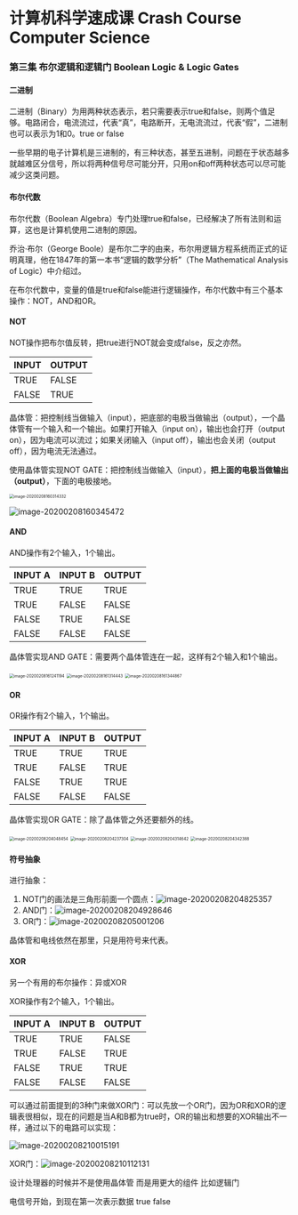 

# 计算机科学速成课 Crash Course Computer Science

### 第三集 布尔逻辑和逻辑门 Boolean Logic & Logic Gates

#### 二进制

二进制（Binary）为用两种状态表示，若只需要表示true和false，则两个值足够。电路闭合，电流流过，代表“真”，电路断开，无电流流过，代表“假”，二进制也可以表示为1和0。true or false

一些早期的电子计算机是三进制的，有三种状态，甚至五进制，问题在于状态越多就越难区分信号，所以将两种信号尽可能分开，只用on和off两种状态可以尽可能减少这类问题。

#### 布尔代数

布尔代数（Boolean Algebra）专门处理true和false，已经解决了所有法则和运算，这也是计算机使用二进制的原因。

乔治·布尔（George Boole）是布尔二字的由来，布尔用逻辑方程系统而正式的证明真理，他在1847年的第一本书“逻辑的数学分析”（The Mathematical Analysis of Logic）中介绍过。

在布尔代数中，变量的值是true和false能进行逻辑操作，布尔代数中有三个基本操作：NOT，AND和OR。

#### NOT

NOT操作把布尔值反转，把true进行NOT就会变成false，反之亦然。

| INPUT | OUTPUT |
| ----- | ------ |
| TRUE  | FALSE  |
| FALSE | TRUE   |

晶体管：把控制线当做输入（input），把底部的电极当做输出（output），一个晶体管有一个输入和一个输出。如果打开输入（input on），输出也会打开（output on），因为电流可以流过；如果关闭输入（input off），输出也会关闭（output off），因为电流无法通过。

使用晶体管实现NOT GATE：把控制线当做输入（input），**把上面的电极当做输出（output）**，下面的电极接地。

<img src=".\image\image-20200208160314332.png" alt="image-20200208160314332" style="zoom:50%;" />

![image-20200208160345472](./image/image-20200208160345472.png)

#### AND

AND操作有2个输入，1个输出。

| INPUT A | INPUT B | OUTPUT |
| ------- | ------- | ------ |
| TRUE    | TRUE    | TRUE   |
| TRUE    | FALSE   | FALSE  |
| FALSE   | TRUE    | FALSE  |
| FALSE   | FALSE   | FALSE  |

晶体管实现AND GATE：需要两个晶体管连在一起，这样有2个输入和1个输出。

<img src=".\image\image-20200208161241194.png" alt="image-20200208161241194" style="zoom:50%;" />

<img src=".\image\image-20200208161314443.png" alt="image-20200208161314443" style="zoom:50%;" />

<img src=".\image\image-20200208161344867.png" alt="image-20200208161344867" style="zoom:50%;" />

#### OR

OR操作有2个输入，1个输出。

| INPUT A | INPUT B | OUTPUT |
| ------- | ------- | ------ |
| TRUE    | TRUE    | TRUE   |
| TRUE    | FALSE   | TRUE   |
| FALSE   | TRUE    | TRUE   |
| FALSE   | FALSE   | FALSE  |

晶体管实现OR GATE：除了晶体管之外还要额外的线。

<img src=".\image\image-20200208204048454.png" alt="image-20200208204048454" style="zoom:50%;" />

<img src=".\image\image-20200208204237304.png" alt="image-20200208204237304" style="zoom:50%;" />

<img src=".\image\image-20200208204314642.png" alt="image-20200208204314642" style="zoom:50%;" />

<img src=".\image\image-20200208204342388.png" alt="image-20200208204342388" style="zoom:50%;" />

#### 符号抽象

进行抽象：

1. NOT门的画法是三角形前面一个圆点：<img src=".\image\image-20200208204825357.png" alt="image-20200208204825357"  />
2. AND门：![image-20200208204928646](./image/image-20200208204928646.png)
3. OR门：![image-20200208205001206](./image/image-20200208205001206.png)

晶体管和电线依然在那里，只是用符号来代表。

#### XOR

另一个有用的布尔操作：异或XOR

XOR操作有2个输入，1个输出。

| INPUT A | INPUT B | OUTPUT |
| ------- | ------- | ------ |
| TRUE    | TRUE    | FALSE  |
| TRUE    | FALSE   | TRUE   |
| FALSE   | TRUE    | TRUE   |
| FALSE   | FALSE   | FALSE  |

可以通过前面提到的3种门来做XOR门：可以先放一个OR门，因为OR和XOR的逻辑表很相似，现在的问题是当A和B都为true时，OR的输出和想要的XOR输出不一样，通过以下的电路可以实现：

![image-20200208210015191](./image/image-20200208210015191.png)

XOR门：<img src=".\image\image-20200208210112131.png" alt="image-20200208210112131"  />



设计处理器的时候并不是使用晶体管 而是用更大的组件 比如逻辑门

电信号开始，到现在第一次表示数据 true false
